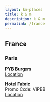 ```yaml
---
layout: km-places
title: k & m
description: k & m
permalink: /france
---
```


## France

### Paris

**PYB Burgers**  
[Location](https://goo.gl/maps/suoF1f7bmXWw2mAg9)  

**Hotel Fabric**  
Promo Code: VIPBB  
[Location]()  